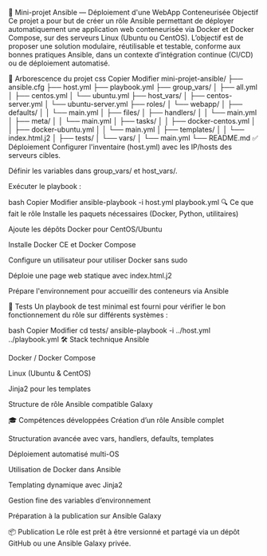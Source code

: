 🎯 Mini-projet Ansible — Déploiement d'une WebApp Conteneurisée
Objectif
Ce projet a pour but de créer un rôle Ansible permettant de déployer automatiquement une application web conteneurisée via Docker et Docker Compose, sur des serveurs Linux (Ubuntu ou CentOS). L’objectif est de proposer une solution modulaire, réutilisable et testable, conforme aux bonnes pratiques Ansible, dans un contexte d’intégration continue (CI/CD) ou de déploiement automatisé.

📁 Arborescence du projet
css
Copier
Modifier
mini-projet-ansible/
├── ansible.cfg
├── host.yml
├── playbook.yml
├── group_vars/
│   ├── all.yml
│   ├── centos.yml
│   └── ubuntu.yml
├── host_vars/
│   ├── centos-server.yml
│   └── ubuntu-server.yml
├── roles/
│   └── webapp/
│       ├── defaults/
│       │   └── main.yml
│       ├── files/
│       ├── handlers/
│       │   └── main.yml
│       ├── meta/
│       │   └── main.yml
│       ├── tasks/
│       │   ├── docker-centos.yml
│       │   ├── docker-ubuntu.yml
│       │   └── main.yml
│       ├── templates/
│       │   └── index.html.j2
│       ├── tests/
│       └── vars/
│           └── main.yml
└── README.md
✅ Déploiement
Configurer l'inventaire (host.yml) avec les IP/hosts des serveurs cibles.

Définir les variables dans group_vars/ et host_vars/.

Exécuter le playbook :

bash
Copier
Modifier
ansible-playbook -i host.yml playbook.yml
🔍 Ce que fait le rôle
Installe les paquets nécessaires (Docker, Python, utilitaires)

Ajoute les dépôts Docker pour CentOS/Ubuntu

Installe Docker CE et Docker Compose

Configure un utilisateur pour utiliser Docker sans sudo

Déploie une page web statique avec index.html.j2

Prépare l'environnement pour accueillir des conteneurs via Ansible

🧪 Tests
Un playbook de test minimal est fourni pour vérifier le bon fonctionnement du rôle sur différents systèmes :

bash
Copier
Modifier
cd tests/
ansible-playbook -i ../host.yml ../playbook.yml
🛠️ Stack technique
Ansible

Docker / Docker Compose

Linux (Ubuntu & CentOS)

Jinja2 pour les templates

Structure de rôle Ansible compatible Galaxy

🎓 Compétences développées
Création d’un rôle Ansible complet

Structuration avancée avec vars, handlers, defaults, templates

Déploiement automatisé multi-OS

Utilisation de Docker dans Ansible

Templating dynamique avec Jinja2

Gestion fine des variables d’environnement

Préparation à la publication sur Ansible Galaxy

📦 Publication
Le rôle est prêt à être versionné et partagé via un dépôt GitHub ou une Ansible Galaxy privée.